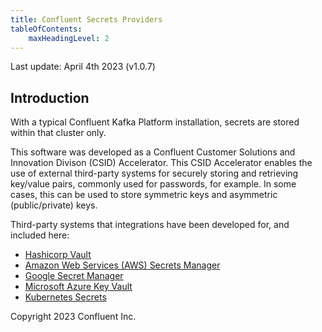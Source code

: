 ```yaml
---
title: Confluent Secrets Providers
tableOfContents:
    maxHeadingLevel: 2
---
```


Last update: April 4th 2023 (v1.0.7)

## Introduction

With a typical Confluent Kafka Platform installation, secrets are stored within that cluster only.

This software was developed as a Confluent Customer Solutions and Innovation Divison (CSID) Accelerator.
This CSID Accelerator enables the use of external third-party systems for securely storing and retrieving key/value pairs, commonly used for passwords, for example.
In some cases, this can be used to store symmetric keys and asymmetric (public/private) keys.

Third-party systems that integrations have been developed for, and included here:
- [Hashicorp Vault](https://www.vaultproject.io/)
- [Amazon Web Services (AWS) Secrets Manager](https://docs.aws.amazon.com/secretsmanager/latest/userguide/intro.html)
- [Google Secret Manager](https://cloud.google.com/secret-manager)
- [Microsoft Azure Key Vault](https://azure.microsoft.com/en-gb/products/key-vault)
- [Kubernetes Secrets](https://kubernetes.io/docs/concepts/configuration/secret)

Copyright 2023 Confluent Inc.